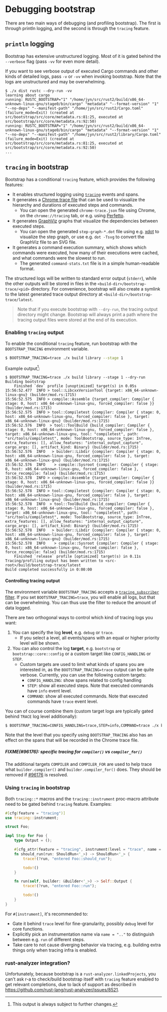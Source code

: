 # Debugging bootstrap

There are two main ways of debugging (and profiling bootstrap). The first is through println logging, and the second is through the `tracing` feature.

## `println` logging

Bootstrap has extensive unstructured logging. Most of it is gated behind the `--verbose` flag (pass `-vv` for even more detail).

If you want to see verbose output of executed Cargo commands and other kinds of detailed logs, pass `-v` or `-vv` when invoking bootstrap. Note that the logs are unstructured and may be overwhelming.

```
$ ./x dist rustc --dry-run -vv
learning about cargo
running: RUSTC_BOOTSTRAP="1" "/home/jyn/src/rust2/build/x86_64-unknown-linux-gnu/stage0/bin/cargo" "metadata" "--format-version" "1" "--no-deps" "--manifest-path" "/home/jyn/src/rust2/Cargo.toml" (failure_mode=Exit) (created at src/bootstrap/src/core/metadata.rs:81:25, executed at src/bootstrap/src/core/metadata.rs:92:50)
running: RUSTC_BOOTSTRAP="1" "/home/jyn/src/rust2/build/x86_64-unknown-linux-gnu/stage0/bin/cargo" "metadata" "--format-version" "1" "--no-deps" "--manifest-path" "/home/jyn/src/rust2/library/Cargo.toml" (failure_mode=Exit) (created at src/bootstrap/src/core/metadata.rs:81:25, executed at src/bootstrap/src/core/metadata.rs:92:50)
...
```

## `tracing` in bootstrap

Bootstrap has a conditional `tracing` feature, which provides the following features:
- It enables structured logging using [`tracing`][tracing] events and spans.
- It generates a [Chrome trace file] that can be used to visualize the hierarchy and durations of executed steps and commands.
  - You can open the generated `chrome-trace.json` file using Chrome, on the `chrome://tracing` tab, or e.g. using [Perfetto].
- It generates [GraphViz] graphs that visualize the dependencies between executed steps.
  - You can open the generated `step-graph-*.dot` file using e.g. [xdot] to visualize the step graph, or use e.g. `dot -Tsvg` to convert the GraphViz file to an SVG file.
- It generates a command execution summary, which shows which commands were executed, how many of their executions were cached, and what commands were the slowest to run.
  - The generated `command-stats.txt` file is in a simple human-readable format.

The structured logs will be written to standard error output (`stderr`), while the other outputs will be stored in files in the `<build-dir>/bootstrap-trace/<pid>` directory. For convenience, bootstrap will also create a symlink to the latest generated trace output directory at `<build-dir>/bootstrap-trace/latest`.

> Note that if you execute bootstrap with `--dry-run`, the tracing output directory might change. Bootstrap will always print a path where the tracing output files were stored at the end of its execution.

[tracing]: https://docs.rs/tracing/0.1.41/tracing/index.html
[Chrome trace file]: https://www.chromium.org/developers/how-tos/trace-event-profiling-tool/
[Perfetto]: https://ui.perfetto.dev/
[GraphViz]: https://graphviz.org/doc/info/lang.html
[xdot]: https://github.com/jrfonseca/xdot.py

### Enabling `tracing` output

To enable the conditional `tracing` feature, run bootstrap with the `BOOTSTRAP_TRACING` environment variable.

[tracing_subscriber filter]: https://docs.rs/tracing-subscriber/latest/tracing_subscriber/filter/struct.EnvFilter.html

```bash
$ BOOTSTRAP_TRACING=trace ./x build library --stage 1
```

Example output[^unstable]:

```
$ BOOTSTRAP_TRACING=trace ./x build library --stage 1 --dry-run
Building bootstrap
    Finished `dev` profile [unoptimized] target(s) in 0.05s
15:56:52.477  INFO > tool::LibcxxVersionTool {target: x86_64-unknown-linux-gnu} (builder/mod.rs:1715)
15:56:52.575  INFO > compile::Assemble {target_compiler: Compiler { stage: 0, host: x86_64-unknown-linux-gnu, forced_compiler: false }} (builder/mod.rs:1715)
15:56:52.575  INFO > tool::Compiletest {compiler: Compiler { stage: 0, host: x86_64-unknown-linux-gnu, forced_compiler: false }, target: x86_64-unknown-linux-gnu} (builder/mod.rs:1715)
15:56:52.576  INFO  > tool::ToolBuild {build_compiler: Compiler { stage: 0, host: x86_64-unknown-linux-gnu, forced_compiler: false }, target: x86_64-unknown-linux-gnu, tool: "compiletest", path: "src/tools/compiletest", mode: ToolBootstrap, source_type: InTree, extra_features: [], allow_features: "internal_output_capture", cargo_args: [], artifact_kind: Binary} (builder/mod.rs:1715)
15:56:52.576  INFO   > builder::Libdir {compiler: Compiler { stage: 0, host: x86_64-unknown-linux-gnu, forced_compiler: false }, target: x86_64-unknown-linux-gnu} (builder/mod.rs:1715)
15:56:52.576  INFO    > compile::Sysroot {compiler: Compiler { stage: 0, host: x86_64-unknown-linux-gnu, forced_compiler: false }, force_recompile: false} (builder/mod.rs:1715)
15:56:52.578  INFO > compile::Assemble {target_compiler: Compiler { stage: 0, host: x86_64-unknown-linux-gnu, forced_compiler: false }} (builder/mod.rs:1715)
15:56:52.578  INFO > tool::Compiletest {compiler: Compiler { stage: 0, host: x86_64-unknown-linux-gnu, forced_compiler: false }, target: x86_64-unknown-linux-gnu} (builder/mod.rs:1715)
15:56:52.578  INFO  > tool::ToolBuild {build_compiler: Compiler { stage: 0, host: x86_64-unknown-linux-gnu, forced_compiler: false }, target: x86_64-unknown-linux-gnu, tool: "compiletest", path: "src/tools/compiletest", mode: ToolBootstrap, source_type: InTree, extra_features: [], allow_features: "internal_output_capture", cargo_args: [], artifact_kind: Binary} (builder/mod.rs:1715)
15:56:52.578  INFO   > builder::Libdir {compiler: Compiler { stage: 0, host: x86_64-unknown-linux-gnu, forced_compiler: false }, target: x86_64-unknown-linux-gnu} (builder/mod.rs:1715)
15:56:52.578  INFO    > compile::Sysroot {compiler: Compiler { stage: 0, host: x86_64-unknown-linux-gnu, forced_compiler: false }, force_recompile: false} (builder/mod.rs:1715)
    Finished `release` profile [optimized] target(s) in 0.11s
Tracing/profiling output has been written to <src-root>/build/bootstrap-trace/latest
Build completed successfully in 0:00:00
```

[^unstable]: This output is always subject to further changes.

#### Controlling tracing output

The environment variable `BOOTSTRAP_TRACING` accepts a [`tracing_subscriber` filter][tracing-env-filter]. If you set `BOOTSTRAP_TRACING=trace`, you will enable all logs, but that can be overwhelming. You can thus use the filter to reduce the amount of data logged.

There are two orthogonal ways to control which kind of tracing logs you want:

1. You can specify the log **level**, e.g. `debug` or `trace`.
   - If you select a level, all events/spans with an equal or higher priority level will be shown.
2. You can also control the log **target**, e.g. `bootstrap` or `bootstrap::core::config` or a custom target like `CONFIG_HANDLING` or `STEP`.
    - Custom targets are used to limit what kinds of spans you are interested in, as the `BOOTSTRAP_TRACING=trace` output can be quite verbose. Currently, you can use the following custom targets:
        - `CONFIG_HANDLING`: show spans related to config handling
        - `STEP`: show all executed steps. Note that executed commands have `info` event level.
        - `COMMAND`: show all executed commands. Note that executed commands have `trace` event level.

You can of course combine them (custom target logs are typically gated behind `TRACE` log level additionally):

```bash
$ BOOTSTRAP_TRACING=CONFIG_HANDLING=trace,STEP=info,COMMAND=trace ./x build library --stage 1
```

[tracing-env-filter]: https://docs.rs/tracing-subscriber/0.3.19/tracing_subscriber/filter/struct.EnvFilter.html

Note that the level that you specify using `BOOTSTRAP_TRACING` also has an effect on the spans that will be recorded in the Chrome trace file.

##### FIXME(#96176): specific tracing for `compiler()` vs `compiler_for()`

The additional targets `COMPILER` and `COMPILER_FOR` are used to help trace what
`builder.compiler()` and `builder.compiler_for()` does. They should be removed
if [#96176][cleanup-compiler-for] is resolved.

[cleanup-compiler-for]: https://github.com/rust-lang/rust/issues/96176

### Using `tracing` in bootstrap

Both `tracing::*` macros and the `tracing::instrument` proc-macro attribute need to be gated behind `tracing` feature. Examples:

```rs
#[cfg(feature = "tracing")]
use tracing::instrument;

struct Foo;

impl Step for Foo {
    type Output = ();

    #[cfg_attr(feature = "tracing", instrument(level = "trace", name = "Foo::should_run", skip_all))]
    fn should_run(run: ShouldRun<'_>) -> ShouldRun<'_> {
        trace!(?run, "entered Foo::should_run");

        todo!()
    }

    fn run(self, builder: &Builder<'_>) -> Self::Output {
        trace!(?run, "entered Foo::run");

        todo!()
    }    
}
```

For `#[instrument]`, it's recommended to:

- Gate it behind `trace` level for fine-granularity, possibly `debug` level for core functions.
- Explicitly pick an instrumentation name via `name = ".."` to distinguish between e.g. `run` of different steps.
- Take care to not cause diverging behavior via tracing, e.g. building extra things only when tracing infra is enabled.

### rust-analyzer integration?

Unfortunately, because bootstrap is a `rust-analyzer.linkedProjects`, you can't ask r-a to check/build bootstrap itself with `tracing` feature enabled to get relevant completions, due to lack of support as described in <https://github.com/rust-lang/rust-analyzer/issues/8521>.
